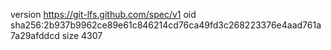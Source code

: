 version https://git-lfs.github.com/spec/v1
oid sha256:2b937b9962ce89e61c846214cd76ca49fd3c268223376e4aad761a7a29afddcd
size 4307
